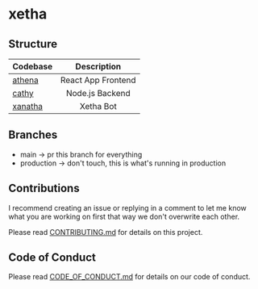 # xetha

## Structure

| Codebase           |    Description     |
| :----------------- | :----------------: |
| [athena](athena)   | React App Frontend |
| [cathy](cathy)     |  Node.js Backend   |
| [xanatha](xanatha) |     Xetha Bot      |

## Branches

- main -> pr this branch for everything
- production -> don't touch, this is what's running in production

## Contributions

I recommend creating an issue or replying in a comment to let me know what you are working on first that way we don't overwrite each other.

Please read [CONTRIBUTING.md](./.github/CONTRIBUTING.md) for details on this project.

## Code of Conduct

Please read [CODE_OF_CONDUCT.md](./.github/CODE_OF_CONDUCT.md) for details on our code of conduct.
